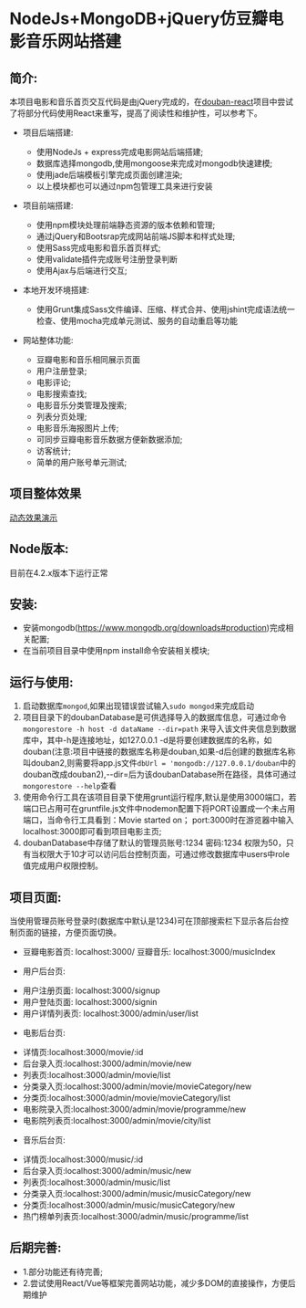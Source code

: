 NodeJs+MongoDB+jQuery仿豆瓣电影音乐网站搭建
================================================

简介:
---------------
本项目电影和音乐首页交互代码是由jQuery完成的，在<a href="https://github.com/Loogeek/douban-react" target="\_blank">douban-react</a>项目中尝试了将部分代码使用React来重写，提高了阅读性和维护性，可以参考下。


* 项目后端搭建:
  * 使用NodeJs + express完成电影网站后端搭建;
  * 数据库选择mongodb,使用mongoose来完成对mongodb快速建模;
  * 使用jade后端模板引擎完成页面创建渲染;
  * 以上模块都也可以通过npm包管理工具来进行安装

* 项目前端搭建:
  * 使用npm模块处理前端静态资源的版本依赖和管理;
  * 通过jQuery和Bootsrap完成网站前端JS脚本和样式处理;
  * 使用Sass完成电影和音乐首页样式;
  * 使用validate插件完成账号注册登录判断
  * 使用Ajax与后端进行交互;

* 本地开发环境搭建:
  * 使用Grunt集成Sass文件编译、压缩、样式合并、使用jshint完成语法统一检查、使用mocha完成单元测试、服务的自动重启等功能

* 网站整体功能:
  * 豆瓣电影和音乐相同展示页面
  * 用户注册登录;
  * 电影评论;
  * 电影搜索查找;
  * 电影音乐分类管理及搜索;
  * 列表分页处理;
  * 电影音乐海报图片上传;
  * 可同步豆瓣电影音乐数据方便新数据添加;
  * 访客统计;
  * 简单的用户账号单元测试;

项目整体效果
-------
[动态效果演示](http://7xrqxi.com1.z0.glb.clouddn.com/douban.gif)

Node版本:
-------
目前在4.2.x版本下运行正常

安装:
----
- 安装mongodb(https://www.mongodb.org/downloads#production)完成相关配置;
- 在当前项目目录中使用npm install命令安装相关模块;

运行与使用:
----
1. 启动数据库`mongod`,如果出现错误尝试输入`sudo mongod`来完成启动
2. 项目目录下的doubanDatabase是可供选择导入的数据库信息，可通过命令`mongorestore -h host -d dataName --dir=path` 来导入该文件夹信息到数据库中，其中-h是连接地址，如127.0.0.1 -d是将要创建数据库的名称，如douban(注意:项目中链接的数据库名称是douban,如果-d后创建的数据库名称叫douban2,则需要将app.js文件`dbUrl = 'mongodb://127.0.0.1/douban`中的douban改成douban2),--dir=后为该doubanDatabase所在路径，具体可通过`mongorestore --help`查看
3. 使用命令行工具在该项目目录下使用grunt运行程序,默认是使用3000端口，若端口已占用可在gruntfile.js文件中nodemon配置下将PORT设置成一个未占用端口，当命令行工具看到：Movie started on； port:3000时在游览器中输入localhost:3000即可看到项目电影主页;
4. doubanDatabase中存储了默认的管理员账号:1234 密码:1234 权限为50，只有当权限大于10才可以访问后台控制页面，可通过修改数据库中users中role值完成用户权限控制。


项目页面:
-------
当使用管理员账号登录时(数据库中默认是1234)可在顶部搜索栏下显示各后台控制页面的链接，方便页面切换。

* 豆瓣电影首页: localhost:3000/  豆瓣音乐: localhost:3000/musicIndex

* 用户后台页:
- 用户注册页面: localhost:3000/signup
- 用户登陆页面: localhost:3000/signin
- 用户详情列表页: localhost:3000/admin/user/list

* 电影后台页:
- 详情页:localhost:3000/movie/:id
- 后台录入页:localhost:3000/admin/movie/new
- 列表页:localhost:3000/admin/movie/list
- 分类录入页:localhost:3000/admin/movie/movieCategory/new
- 分类页:localhost:3000/admin/movie/movieCategory/list
- 电影院录入页:localhost:3000/admin/movie/programme/new
- 电影院列表页:localhost:3000/admin/movie/city/list

* 音乐后台页:
- 详情页:localhost:3000/music/:id
- 后台录入页:localhost:3000/admin/music/new
- 列表页:localhost:3000/admin/music/list
- 分类录入页:localhost:3000/admin/music/musicCategory/new
- 分类页:localhost:3000/admin/music/musicCategory/new
- 热门榜单列表页:localhost:3000/admin/music/programme/list

后期完善:
-------
* 1.部分功能还有待完善;
* 2.尝试使用React/Vue等框架完善网站功能，减少多DOM的直接操作，方便后期维护
